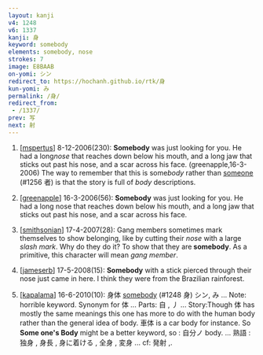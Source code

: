 ```yaml
---
layout: kanji
v4: 1248
v6: 1337
kanji: 身
keyword: somebody
elements: somebody, nose
strokes: 7
image: E8BAAB
on-yomi: シン
redirect_to: https://hochanh.github.io/rtk/身
kun-yomi: み
permalink: /身/
redirect_from:
 - /1337/
prev: 写
next: 射
---
```


1) [<a href="http://kanji.koohii.com/profile/mspertus">mspertus</a>] 8-12-2006(230): <strong>Somebody</strong> was just looking for you. He had a long<em>nose</em> that reaches down below his mouth, and a long jaw that sticks out past his nose, and a scar across his face. (greenapple,16-3-2006) The way to remember that this is some<em>body</em> rather than <a href="../v4/1256.html">someone</a> (#1256 者) is that the story is full of <em>body</em> descriptions.

2) [<a href="http://kanji.koohii.com/profile/greenapple">greenapple</a>] 16-3-2006(56): <strong>Somebody</strong> was just looking for you. He had a long nose that reaches down below his mouth, and a long jaw that sticks out past his nose, and a scar across his face.

3) [<a href="http://kanji.koohii.com/profile/smithsonian">smithsonian</a>] 17-4-2007(28): Gang members sometimes mark themselves to show belonging, like by cutting their <em>nose</em> with a large <em>slash mark</em>. Why do they do it? To show that they are<strong> somebody</strong>. As a primitive, this character will mean <em>gang member</em>.

4) [<a href="http://kanji.koohii.com/profile/jameserb">jameserb</a>] 17-5-2008(15): <strong>Somebody</strong> with a stick pierced through their nose just came in here. I think they were from the Brazilian rainforest.

5) [<a href="http://kanji.koohii.com/profile/kapalama">kapalama</a>] 16-6-2010(10): 身体 <a href="../v4/1248.html">somebody</a> (#1248 身) シン, み ... Note: horrible keyword. Synonym for 体 ... Parts: 自 , 丿 ... Story:Though 体 has mostly the same meanings this one has more to do with the human body rather than the general idea of body. 車体 is a car body for instance. So <strong>Some one&#039;s Body</strong> might be a better keyword, so : 自分ノ body. ... 熟語 : 独身 , 身長 , 身に着ける , 全身 , 変身 ... cf: 発射 ,.

